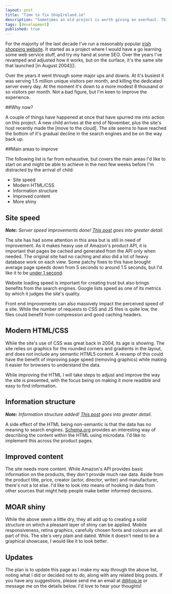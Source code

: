 ```yaml
---
layout: post
title: "Time to fix ShopIreland.ie"
description: "Sometimes an old project is worth giving an overhaul. This is my plan for ShopIreland.ie."
tags: [development]
published: true
---
```

For the majority of the last decade I've run a reasonably popular [irish shopping website][]. It started as a project where I would have a go learning some web service stuff, and try my hand at some SEO. Over the years I've revamped and adjusted how it works, but on the surface, it's the same site that launched [in August 2004][].

Over the years it went through some major ups and downs. At it's busiest it was serving 1.5 million unique visitors per month, and killing the dedicated server every day. At the moment it's down to a more modest 8 thousand or so visitors per month. Not a bad figure, but I'm keen to improve the experience.

##Why now?

A couple of things have happened at once that have spurred me into action on this project. A new child arrives at the end of November, plus the site's host recently made the [move to the cloud]. The site seems to have reached the bottom of it's gradual decline in the search engines and be on the way back up.

##Main areas to improve

The following list is far from exhaustive, but covers the main areas I'd like to start on and might be able to achieve in the next few weeks before I'm distracted by the arrival of child:

- Site speed
- Modern HTML/CSS
- Information structure
- Improved content
- More shiny

## Site speed

<em><strong>Note:</strong> Server speed improvements done! <a href="http://hop.ie/blog/shopireland-speed">This post</a> goes into greater detail.</em>

The site has had some attention in this area but is still in need of improvement. As it makes heavy use of Amazon's product API, it is important that pages be cached and generated from the API only when needed. The original site had no caching and also did a lot of heavy database work on each view. Some patchy fixes to this have brought average page speeds down from 5 seconds to around 1.5 seconds, but I'd like it to be [under 1 second][5].

Website loading speed is important for creating trust but also brings benefits from the search engines. Google lists speed as one of its metrics by which it judges the site's quality.

Front end improvements can also massively impact the perceived speed of a site. While the number of requests to CSS and JS files is quite low, the files could benefit from compression and good caching headers.

## Modern HTML/CSS

While the site's use of CSS was great back in 2004, its age is showing. The site relies on graphics for the rounded corners and gradients in the layout, and does not include any semantic HTML5 content. A revamp of this could have the benefit of improving page speed (removing graphics) while making it easier for browsers to understand the data.

While improving the HTML I will take steps to adjust and improve the way the site is presented, with the focus being on making it more readible and easy to find information.

## Information structure

<em><strong>Note:</strong> Information structure added! <a href="/blog/structured-data/">This post</a> goes into greater detail.</em>

A side effect of the HTML being non-semantic is that the data has no meaning to search engines. [Schema.org][3] provides an interesting way of describing the content within the HTML using microdata. I'd like to implement this across the product pages.

## Improved content

The site needs more content. While Amazon's API provides basic information on the products, they don't provide much raw data. Aside from the product title, price, creator (actor, director, writer) and manufacturer, there's not a lot else. I'd like to look into means of hooking in data from other sources that might help people make better informed decisions.

## MOAR shiny

While the above seem a little dry, they all add up to creating a solid structure on which a pleasant layer of shiny can be applied. Mobile responsiveness, retina graphics, carefully chosen fonts and colours are all part of this. The site's very plain and dated. While it doesn't need to be a graphical showcase, I would like it to look better.

## Updates

The plan is to update this page as I make my way through the above list, noting what I did or decided not to do, along with any related blog posts. If you have any suggestions, please send me an email at [d@hop.ie][4] or message me on the details below. I'd love to hear your thoughts!

 [irish shopping website]: http://www.shopireland.ie
 [August 2004]: http://web.archive.org/web/20040805022210/http://www.shopireland.ie/
 [3]: http://schema.org/
 [4]: mailto:d@hop.ie
 [5]: http://www.useit.com/papers/responsetime.html

